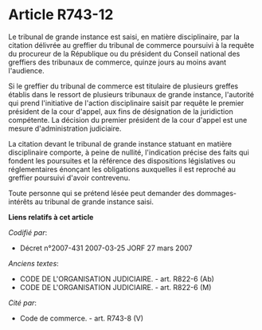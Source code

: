 # Article R743-12

Le tribunal de grande instance est saisi, en matière disciplinaire, par la citation délivrée au greffier du tribunal de
commerce poursuivi à la requête du procureur de la République ou du président du Conseil national des greffiers des tribunaux
de commerce, quinze jours au moins avant l'audience.

Si le greffier du tribunal de commerce est titulaire de plusieurs greffes établis dans le ressort de plusieurs tribunaux de
grande instance, l'autorité qui prend l'initiative de l'action disciplinaire saisit par requête le premier président de la
cour d'appel, aux fins de désignation de la juridiction compétente. La décision du premier président de la cour d'appel est
une mesure d'administration judiciaire.

La citation devant le tribunal de grande instance statuant en matière disciplinaire comporte, à peine de nullité,
l'indication précise des faits qui fondent les poursuites et la référence des dispositions législatives ou réglementaires
énonçant les obligations auxquelles il est reproché au greffier poursuivi d'avoir contrevenu.

Toute personne qui se prétend lésée peut demander des dommages-intérêts au tribunal de grande instance saisi.

**Liens relatifs à cet article**

_Codifié par_:

  - Décret n°2007-431 2007-03-25 JORF 27 mars 2007

_Anciens textes_:

  - CODE DE L'ORGANISATION JUDICIAIRE. - art. R822-6 (Ab)
  - CODE DE L'ORGANISATION JUDICIAIRE. - art. R822-6 (M)

_Cité par_:

  - Code de commerce. - art. R743-8 (V)
